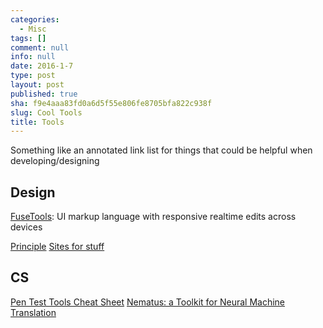 ```yaml
---
categories:
  - Misc
tags: []
comment: null
info: null
date: 2016-1-7
type: post
layout: post
published: true
sha: f9e4aaa83fd0a6d5f55e806fe8705bfa822c938f
slug: Cool Tools
title: Tools
---
```

Something like an annotated link list for things that could be helpful when developing/designing

## Design
[FuseTools](https://www.fusetools.com/): UI markup language with responsive realtime edits across devices

[Principle](http://principleformac.com/)
[Sites for stuff](https://www.mockplus.com/blog/post/12-design-tools-websites-for-uiux-designers)

## CS
[Pen Test Tools Cheat Sheet](https://highon.coffee/blog/penetration-testing-tools-cheat-sheet/)
[Nematus: a Toolkit for Neural Machine Translation](https://arxiv.org/pdf/1703.04357.pdf)
